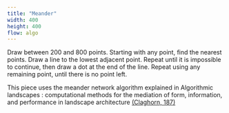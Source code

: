 ```yaml
---
title: "Meander"
width: 400
height: 400
flow: algo
---
```


Draw between 200 and 800 points. Starting with any point, find the nearest points. Draw a line to the lowest adjacent point. Repeat until it is impossible to continue, then draw a dot at the end of the line. Repeat using any remaining point, until there is no point left.

This piece uses the meander network algorithm explained in Algorithmic landscapes : computational methods for the mediation of form, information, and performance in landscape architecture [(Claghorn, 187)](https://www.repo.uni-hannover.de/handle/123456789/3768)
